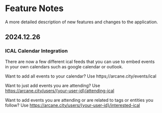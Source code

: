 # Feature Notes

A more detailed description of new features and changes to the application.

## 2024.12.26

### ICAL Calendar Integration
There are now a few different ical feeds that you can use to embed events in your own calendars such as google calendar or outlook.

Want to add all events to your calendar?
Use https;//arcane.city/events/ical

Want to just add events you are attending?
Use https://arcane.city/users/{your-user-id}/attending-ical

Want to add events you are attending or are related to tags or entities you follow?
Use https://arcane.city/users/{your-user-id}/interested-ical
